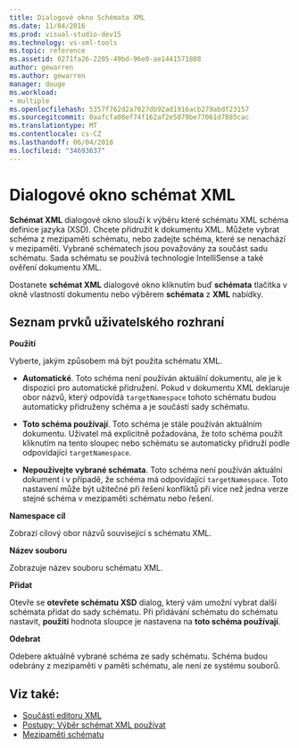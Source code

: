 ```yaml
---
title: Dialogové okno Schémata XML
ms.date: 11/04/2016
ms.prod: visual-studio-dev15
ms.technology: vs-xml-tools
ms.topic: reference
ms.assetid: 0271fa26-2205-49bd-96e0-ae1441571808
author: gewarren
ms.author: gewarren
manager: douge
ms.workload:
- multiple
ms.openlocfilehash: 5357f762d2a7027db92ad1916acb279abdf23157
ms.sourcegitcommit: 0aafcfa08ef74f162af2e5079be77061d7885cac
ms.translationtype: MT
ms.contentlocale: cs-CZ
ms.lasthandoff: 06/04/2018
ms.locfileid: "34693637"
---
```

# <a name="xml-schemas-dialog-box"></a>Dialogové okno schémat XML

**Schémat XML** dialogové okno slouží k výběru které schématu XML schéma definice jazyka (XSD). Chcete přidružit k dokumentu XML. Můžete vybrat schéma z mezipaměti schématu, nebo zadejte schéma, které se nenachází v mezipaměti. Vybrané schématech jsou považovány za součást sadu schématu. Sada schématu se používá technologie IntelliSense a také ověření dokumentu XML.

Dostanete **schémat XML** dialogové okno kliknutím buď **schémata** tlačítka v okně vlastností dokumentu nebo výběrem **schémata** z **XML** nabídky.

## <a name="uielement-list"></a>Seznam prvků uživatelského rozhraní
 **Použití**

 Vyberte, jakým způsobem má být použita schématu XML.

-   **Automatické**. Toto schéma není používán aktuální dokumentu, ale je k dispozici pro automatické přidružení. Pokud v dokumentu XML deklaruje obor názvů, který odpovídá `targetNamespace` tohoto schématu budou automaticky přidruženy schéma a je součástí sady schématu.

-   **Toto schéma používají**. Toto schéma je stále používán aktuálním dokumentu. Uživatel má explicitně požadována, že toto schéma použít kliknutím na tento sloupec nebo schématu se automaticky přidruží podle odpovídající `targetNamespace`.

-   **Nepoužívejte vybrané schémata**. Toto schéma není používán aktuální dokument i v případě, že schéma má odpovídající `targetNamespace`. Toto nastavení může být užitečné při řešení konfliktů při více než jedna verze stejné schéma v mezipaměti schématu nebo řešení.

**Namespace cíl**

Zobrazí cílový obor názvů související s schématu XML.

**Název souboru**

Zobrazuje název souboru schématu XML.

**Přidat**

Otevře se **otevřete schématu XSD** dialog, který vám umožní vybrat další schémata přidat do sady schématu. Při přidávání schématu do schématu nastavit, **použití** hodnota sloupce je nastavena na **toto schéma používají**.

**Odebrat**

Odebere aktuálně vybrané schéma ze sady schématu. Schéma budou odebrány z mezipaměti v paměti schématu, ale není ze systému souborů.

## <a name="see-also"></a>Viz také:

- [Součásti editoru XML](../xml-tools/xml-editor-components.md)
- [Postupy: Výběr schémat XML používat](../xml-tools/how-to-select-the-xml-schemas-to-use.md)
- [Mezipaměti schématu](../xml-tools/schema-cache.md)